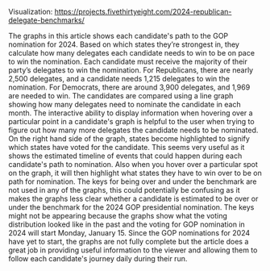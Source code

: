 Visualization:
https://projects.fivethirtyeight.com/2024-republican-delegate-benchmarks/ 

The graphs in this article shows each candidate's path to the GOP nomination for 2024. Based on which states they’re 
strongest in, they calculate how many delegates each candidate needs to win to be on pace to win the nomination. 
Each candidate must receive the majority of their party’s delegates to win the nomination. For Republicans, 
there are nearly 2,500 delegates, and a candidate needs 1,215 delegates to win the nomination. For Democrats, 
there are around 3,900 delegates, and 1,969 are needed to win. The candidates are compared using a line graph 
showing how many delegates need to nominate the candidate in each month. The interactive ability to display 
information when hovering over a particular point in a candidate's graph is helpful to the user when trying to 
figure out how many more delegates the candidate needs to be nominated. On the right hand side of the graph, 
states become highlighted to signify which states have voted for the candidate. This seems very useful as it 
shows the estimated timeline of events that could happen during each candidate's path to nomination. Also when 
you hover over a particular spot on the graph, it will then highlight what states they have to win over to be on 
path for nomination. The keys for being over and under the benchmark are not used in any of the graphs, 
this could potentially be confusing as it makes the graphs less clear whether a candidate is estimated to be 
over or under the benchmark for the 2024 GOP presidential nomination. The keys might not be appearing because 
the graphs show what the voting distribution looked like in the past and the voting for GOP nomination 
in 2024 will start Monday, January 15. Since the GOP nominations for 2024 have yet to start, 
the graphs are not fully complete but the article does a great job in providing useful information 
to the viewer and allowing them to follow each candidate's journey daily during their run.
